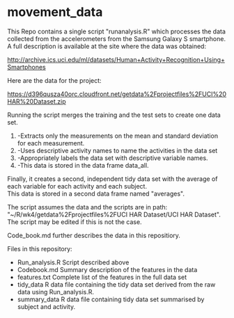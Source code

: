 # movement_data

This Repo contains a single script "runanalysis.R" which processes the data collected 
from the accelerometers from the Samsung Galaxy S smartphone. A full description is 
available at the site where the data was obtained:

http://archive.ics.uci.edu/ml/datasets/Human+Activity+Recognition+Using+Smartphones

Here are the data for the project:

https://d396qusza40orc.cloudfront.net/getdata%2Fprojectfiles%2FUCI%20HAR%20Dataset.zip

Running the script merges the training and the test sets to create one data set.
1.  -Extracts only the measurements on the mean and standard deviation for each measurement.
2.  -Uses descriptive activity names to name the activities in the data set
3.  -Appropriately labels the data set with descriptive variable names.
4.  -This data is stored in the data frame data_all.

Finally, it creates a second, independent tidy data set with the average of each variable for each activity and each subject.  
This data is stored in a second data frame named "averages".

The script assumes the data and the scripts are in path: "~/R/wk4/getdata%2Fprojectfiles%2FUCI HAR Dataset/UCI HAR Dataset". 
The script may be edited if this is not the case.

Code_book.md further describes the data in this repositiory.

Files in this repository:

* Run_analysis.R               Script described above
* Codebook.md                  Summary description of the features in the data
* features.txt                 Complete list of the features in the full data set
* tidy_data                    R data file containing the tidy data set derived from the raw data using Run_analysis.R. 
* summary_data                 R data file containing tidy data set summarised by subject and activity.

